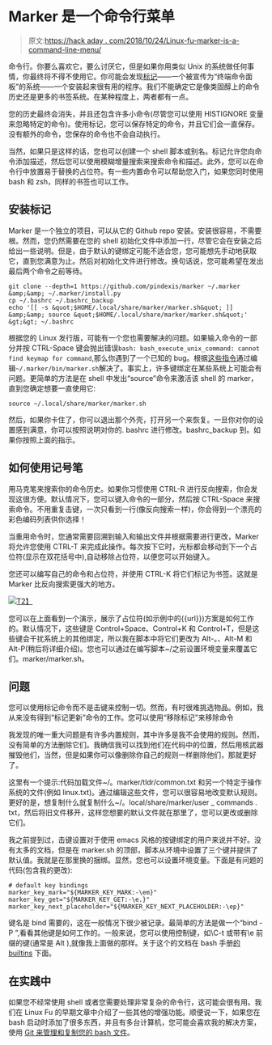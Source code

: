 # Marker 是一个命令行菜单

> 原文:[https://hack aday . com/2018/10/24/Linux-fu-marker-is-a-command-line-menu/](https://hackaday.com/2018/10/24/linux-fu-marker-is-a-command-line-menu/)

命令行。你要么喜欢它，要么讨厌它，但是如果你用类似 Unix 的系统做任何事情，你最终将不得不使用它。你可能会发现[标记](https://github.com/pindexis/marker)——一个被宣传为“终端命令面板”的系统——一个安装起来很有用的程序。我们不能确定它是像类固醇上的命令历史还是更多的书签系统。在某种程度上，两者都有一点。

您的历史最终会消失，并且还包含许多小命令(尽管您可以使用 HISTIGNORE 变量来忽略特定的命令)。使用标记，您可以保存特定的命令，并且它们会一直保存。没有额外的命令，您保存的命令也不会自动执行。

当然，如果只是这样的话，您也可以创建一个 shell 脚本或别名。标记允许您向命令添加描述，然后您可以使用模糊增量搜索来搜索命令和描述。此外，您可以在命令行中放置易于替换的占位符。有一些内置命令可以帮助您入门，如果您同时使用 bash 和 zsh，同样的书签也可以工作。

## 安装标记

Marker 是一个独立的项目，可以从它的 Github repo 安装。安装很容易，不需要根。然而，您仍然需要在您的 shell 初始化文件中添加一行，尽管它会在安装之后给出一些说明。但是，由于默认的键绑定可能不适合您，您可能想先手动地获取它，直到您满意为止。然后对初始化文件进行修改。换句话说，您可能希望在发出最后两个命令之前等待。

```
git clone --depth=1 https://github.com/pindexis/marker ~/.marker &amp;&amp; ~/.marker/install.py
cp ~/.bashrc ~/.bashrc_backup
echo '[[ -s &quot;$HOME/.local/share/marker/marker.sh&quot; ]] &amp;&amp; source &quot;$HOME/.local/share/marker/marker.sh&quot;' &gt;&gt; ~/.bashrc

```

根据您的 Linux 发行版，可能有一个您也需要解决的问题。如果输入命令的一部分并按 CTRL-Space 键会抛出错误`bash: bash_execute_unix_command: cannot find keymap for command`,那么你遇到了一个已知的 bug。根据[这些指令](https://github.com/pindexis/marker/issues/45#issuecomment-363795526)通过编辑`~/.marker/bin/marker.sh`解决了。事实上，许多键绑定在某些系统上可能会有问题。更简单的方法是在 shell 中发出“source”命令来激活该 shell 的 marker，直到您确定想要一直使用它:

```
source ~/.local/share/marker/marker.sh
```

然后，如果你卡住了，你可以退出那个外壳，打开另一个来恢复。一旦你对你的设置感到满意，你可以按照说明对你的. bashrc 进行修改。bashrc_backup 到。如果你按照上面的指示。

## 如何使用记号笔

用马克笔来搜索你的命令历史。如果你习惯使用 CTRL-R 进行反向搜索，你会发现这很方便。默认情况下，您可以键入命令的一部分，然后按 CTRL-Space 来搜索命令。不用重复击键，一次只看到一行(像反向搜索一样)，你会得到一个漂亮的彩色编码列表供你选择！

当重用命令时，您通常需要回溯到输入和输出文件并根据需要进行更改，Marker 将允许您使用 CTRL-T 来完成此操作。每次按下它时，光标都会移动到下一个占位符(显示在双花括号中),自动移除占位符，以便您可以开始键入。

您还可以编写自己的命令和占位符，并使用 CTRL-K 将它们标记为书签。这就是 Marker 比反向搜索更强大的地方。

[![](../Images/498812ce7c305f0e12ae8da05004a824.png)T2】](https://hackaday.com/wp-content/uploads/2018/10/markerdemo.gif)

您可以在上面看到一个演示，展示了占位符(如示例中的{{url}})方案是如何工作的。默认情况下，这些键是 Control+Space、Control+K 和 Control+T，但是这些键会干扰系统上的其他绑定，所以我在脚本中将它们更改为 Alt-。、Alt-M 和 Alt-P(稍后将详细介绍)。您也可以通过在编写脚本~/之前设置环境变量来覆盖它们。marker/marker.sh。

## 问题

您可以使用标记命令而不是击键来控制一切。然而，有时很难挑选物品。例如，我从来没有得到“标记更新”命令的工作。您可以使用“移除标记”来移除命令

我发现的唯一重大问题是有许多内置规则，其中许多是我不会使用的规则。然而，没有简单的方法删除它们。我确信我可以找到他们在代码中的位置，然后用核武器摧毁他们，当然，但是如果你可以像删除你自己的规则一样删除他们，那就更好了。

这里有一个提示:代码加载文件~/。marker/tldr/common.txt 和另一个特定于操作系统的文件(例如 linux.txt)。通过编辑这些文件，您可以很容易地改变默认规则。更好的是，想复制什么就复制什么~/。local/share/marker/user _ commands . txt，然后将旧文件移开，这样您想要的默认文件就在那里了，您可以更改或删除它们。

我之前提到过，击键设置对于使用 emacs 风格的按键绑定的用户来说并不好。没有太多的文档，但是在 marker.sh 的顶部，脚本从环境中设置了三个键并提供了默认值。我就是在那里换的捆绑。显然，您也可以设置环境变量。下面是有问题的代码(包含我的更改):

```
# default key bindings
marker_key_mark="${MARKER_KEY_MARK:-\em}"
marker_key_get="${MARKER_KEY_GET:-\e.}"
marker_key_next_placeholder="${MARKER_KEY_NEXT_PLACEHOLDER:-\ep}"
```

键名是 bind 需要的，这在一般情况下很少被记录。最简单的方法是做一个“bind -P ”,看看其他键是如何工作的。一般来说，您可以使用控制键，如\C-t 或带有\e 前缀的键(通常是 Alt ),就像我上面做的那样。关于这个的文档在 bash 手册[的 builtins](https://www.gnu.org/software/bash/manual/html_node/Bash-Builtins.html) 下面。

## 在实践中

如果您不经常使用 shell 或者您需要处理非常复杂的命令行，这可能会很有用。我们在 Linux Fu 的早期文章中介绍了一些其他的增强功能。顺便说一下，如果您在 bash 启动时添加了很多东西，并且有多台计算机，您可能会喜欢我的解决方案，使用 [Git 来管理和复制您的 bash 文件](https://hackaday.com/2017/05/23/stupid-git-tricks/)。